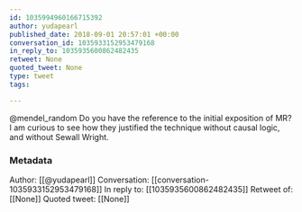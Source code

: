 ```yaml
---
id: 1035994960166715392
author: yudapearl
published_date: 2018-09-01 20:57:01 +00:00
conversation_id: 1035933152953479168
in_reply_to: 1035935600862482435
retweet: None
quoted_tweet: None
type: tweet
tags:

---
```


@mendel_random Do you have the reference to the initial exposition of MR? I am curious to see how they justified the technique without causal logic, and without Sewall Wright.

### Metadata

Author: [[@yudapearl]]
Conversation: [[conversation-1035933152953479168]]
In reply to: [[1035935600862482435]]
Retweet of: [[None]]
Quoted tweet: [[None]]
